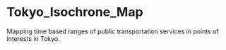# Tokyo_Isochrone_Map
Mapping time based ranges of public transportation services in points of interests in Tokyo.
